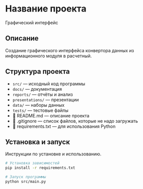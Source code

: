 # Название проекта
Графический интерфейс
## Описание
Создание графического интерфейса конвертора данных из информационного модуля в расчетный.

## Структура проекта
- `src/` — исходный код программы
- `docs/` — документация
- `reports/` — отчёты и анализ
- `presentations/` — презентации
- `data/` — наборы данных
- `tests/` — тестовые файлы
- 📜 README.md — описание проекта
- 📜 .gitignore — список файлов, которые не надо загружать
- 📜 requirements.txt — для использования Python

## Установка и запуск
Инструкции по установке и использованию.

```bash
# Установка зависимостей
pip install -r requirements.txt

# Запуск программы
python src/main.py

